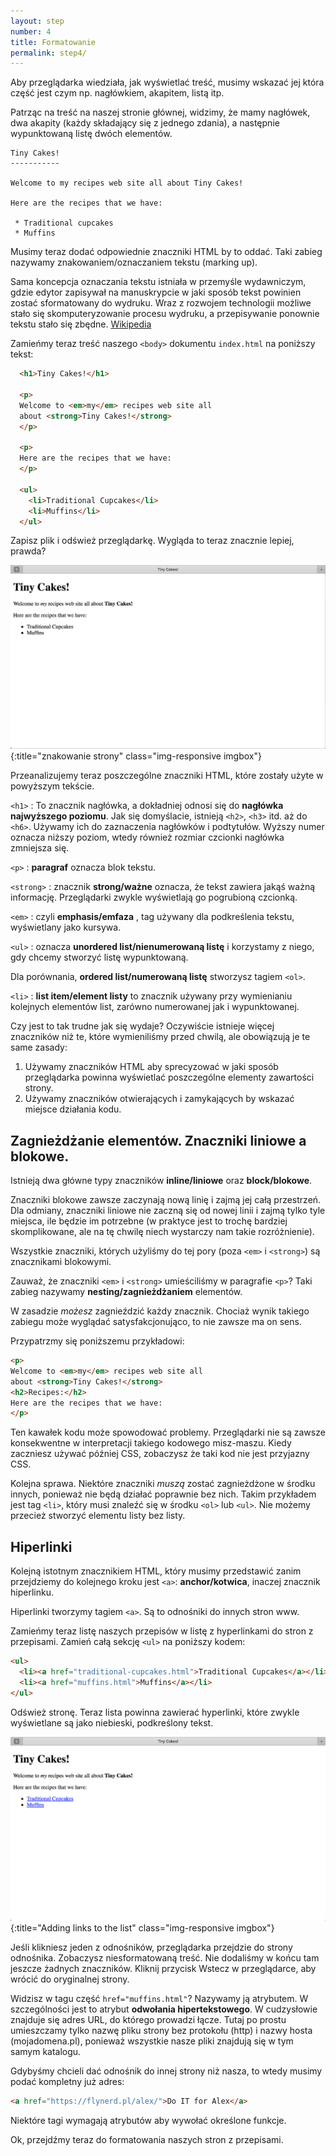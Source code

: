 ```yaml
---
layout: step
number: 4
title: Formatowanie
permalink: step4/
---
```


Aby przeglądarka wiedziała, jak wyświetlać treść, musimy wskazać jej która część jest czym np. nagłówkiem, akapitem, listą itp.

Patrząc na treść na naszej stronie głównej, widzimy, że mamy nagłówek, dwa akapity (każdy składający się z jednego zdania), a następnie wypunktowaną listę dwóch elementów.

```
Tiny Cakes!
-----------

Welcome to my recipes web site all about Tiny Cakes!

Here are the recipes that we have:

 * Traditional cupcakes
 * Muffins
```
Musimy teraz dodać odpowiednie znaczniki HTML by to oddać. Taki zabieg nazywamy znakowaniem/oznaczaniem tekstu (marking up).

Sama koncepcja oznaczania tekstu istniała w przemyśle wydawniczym, gdzie edytor zapisywał na manuskrypcie w jaki sposób tekst powinien zostać sformatowany do wydruku. Wraz z rozwojem technologii możliwe stało się skomputeryzowanie procesu wydruku, a przepisywanie ponownie tekstu stało się zbędne. [Wikipedia](https://pl.wikipedia.org/wiki/J%C4%99zyk_znacznik%C3%B3w#Historia)

Zamieńmy teraz treść naszego `<body>` dokumentu `index.html` na poniższy tekst:

```html
  <h1>Tiny Cakes!</h1>

  <p>
  Welcome to <em>my</em> recipes web site all
  about <strong>Tiny Cakes!</strong>
  </p>

  <p>
  Here are the recipes that we have:
  </p>

  <ul>
    <li>Traditional Cupcakes</li>
    <li>Muffins</li>
  </ul>
```

Zapisz plik i odśwież przeglądarkę. Wygląda to teraz znacznie lepiej, prawda?

![Znakowanie strony](../assets/browser-formatted-homepage.png){:title="znakowanie strony" class="img-responsive imgbox"}

Przeanalizujemy teraz poszczególne znaczniki HTML, które zostały użyte w powyższym tekście.

`<h1>`
: To znacznik nagłówka, a dokładniej odnosi się do
 **nagłówka najwyższego poziomu**. Jak się domyślacie, istnieją `<h2>`, `<h3>` itd. aż do `<h6>`.  Używamy ich do zaznaczenia nagłówków i podtytułów. Wyższy numer oznacza niższy poziom, wtedy również rozmiar czcionki nagłówka zmniejsza się.

`<p>`
: **paragraf** oznacza blok tekstu.  
<!-- Note that HTML doesn't display line breaks. -->

`<strong>`
: znacznik **strong/ważne** oznacza, że tekst zawiera jakąś ważną informację. Przeglądarki zwykle wyświetlają go pogrubioną czcionką.  

`<em>`
: czyli **emphasis/emfaza** , tag używany dla podkreślenia tekstu, wyświetlany jako kursywa.

`<ul>`
: oznacza  **unordered list/nienumerowaną listę** i korzystamy z niego, gdy chcemy stworzyć listę wypunktowaną.

Dla porównania, **ordered list/numerowaną listę** stworzysz tagiem `<ol>`.

`<li>`
: **list item/element listy** to znacznik używany przy wymienianiu kolejnych elementów list, zarówno numerowanej jak i wypunktowanej.

Czy jest to tak trudne jak się wydaje? Oczywiście istnieje więcej znaczników niż te, które wymieniliśmy przed chwilą, ale obowiązują je te same zasady: 

1. Używamy znaczników HTML aby sprecyzować w jaki sposób przeglądarka powinna wyświetlać poszczególne elementy zawartości strony.
2. Używamy znaczników otwierających i zamykających by wskazać miejsce działania kodu.

## Zagnieżdżanie elementów. Znaczniki liniowe a blokowe.

Istnieją dwa główne typy znaczników **inline/liniowe** oraz **block/blokowe**.

Znaczniki blokowe zawsze zaczynają nową linię i zajmą jej całą przestrzeń. Dla odmiany, znaczniki liniowe nie zaczną się od nowej linii i zajmą tylko tyle miejsca, ile będzie im potrzebne (w praktyce jest to trochę bardziej skomplikowane, ale na tę chwilę niech wystarczy nam takie rozróżnienie).

Wszystkie znaczniki, których użyliśmy do tej pory (poza `<em>` i `<strong>`) są znacznikami blokowymi.

Zauważ, że znaczniki `<em>` i `<strong>` umieściliśmy w  paragrafie `<p>`?  Taki zabieg nazywamy **nesting/zagnieżdżaniem** elementów.

W zasadzie *możesz* zagnieździć każdy znacznik. Chociaż wynik takiego zabiegu może wyglądać satysfakcjonująco, to nie zawsze ma on sens. 

Przypatrzmy się poniższemu przykładowi:

```html
<p>
Welcome to <em>my</em> recipes web site all
about <strong>Tiny Cakes!</strong>
<h2>Recipes:</h2>
Here are the recipes that we have:
</p>
```
Ten kawałek kodu może spowodować problemy. Przeglądarki nie są zawsze konsekwentne w interpretacji takiego kodowego misz-maszu. Kiedy zaczniesz używać później CSS, zobaczysz że taki kod nie jest przyjazny CSS. 

Kolejna sprawa. Niektóre znaczniki *muszą* zostać zagnieżdżone w środku innych, ponieważ nie będą działać poprawnie bez nich. Takim przykładem jest tag `<li>`, który musi znaleźć się w środku `<ol>` lub `<ul>`. Nie możemy przecież stworzyć elementu listy bez listy.


## Hiperlinki

Kolejną istotnym znacznikiem HTML, który musimy przedstawić zanim przejdziemy do kolejnego kroku
jest `<a>`: **anchor/kotwica**, inaczej znacznik hiperlinku.

Hiperlinki tworzymy tagiem `<a>`. Są to odnośniki do innych stron www.

Zamieńmy teraz listę naszych przepisów w listę z hyperlinkami do stron z przepisami.
Zamień całą sekcję `<ul>` na poniższy kodem:

```html
<ul>
  <li><a href="traditional-cupcakes.html">Traditional Cupcakes</a></li>
  <li><a href="muffins.html">Muffins</a></li>
</ul>
```
Odśwież stronę. Teraz lista powinna zawierać hyperlinki, które zwykle wyświetlane są jako niebieski, podkreślony tekst.

![Dodawanie linków do listy](../assets/browser-formatted-home-links.png){:title="Adding links to the list" class="img-responsive imgbox"}

Jeśli klikniesz jeden z odnośników, przeglądarka przejdzie do strony odnośnika. Zobaczysz niesformatowaną treść. Nie dodaliśmy w końcu tam jeszcze żadnych znaczników. Kliknij przycisk Wstecz w przeglądarce, aby wrócić do oryginalnej strony.

Widzisz w tagu część `href="muffins.html"`? Nazywamy ją atrybutem. W szczególności jest to atrybut **odwołania hipertekstowego**. W cudzysłowie znajduje się adres URL, do którego prowadzi łącze. Tutaj po prostu umieszczamy tylko nazwę pliku strony bez protokołu (http) i nazwy hosta (mojadomena.pl), ponieważ wszystkie nasze pliki znajdują się w tym samym katalogu.

Gdybyśmy chcieli dać odnośnik do innej strony niż nasza, to wtedy musimy podać kompletny już adres:

```html
<a href="https://flynerd.pl/alex/">Do IT for Alex</a>
```
Niektóre tagi wymagają atrybutów aby wywołać określone funkcje.

Ok, przejdźmy teraz do formatowania naszych stron z przepisami.
